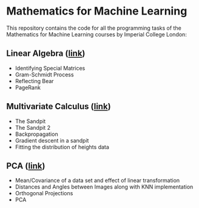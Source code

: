 # Mathematics for Machine Learning
This repository contains the code for all the programming tasks of the Mathematics for Machine Learning courses by Imperial College London:

## Linear Algebra ([link](https://www.coursera.org/learn/linear-algebra-machine-learning))

* Identifying Special Matrices
* Gram-Schmidt Process
* Reflecting Bear
* PageRank

## Multivariate Calculus ([link](https://www.coursera.org/learn/multivariate-calculus-machine-learning))
* The Sandpit
* The Sandpit 2
* Backpropagation
* Gradient descent in a sandpit
* Fitting the distribution of heights data

## PCA ([link](https://www.coursera.org/learn/pca-machine-learning))

* Mean/Covariance of a data set and effect of linear transformation
* Distances and Angles between Images along with KNN implementation
* Orthogonal Projections
* PCA